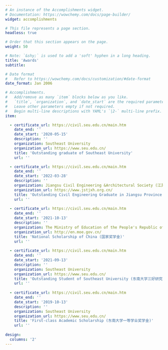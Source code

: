 ```yaml
---
# An instance of the Accomplishments widget.
# Documentation: https://wowchemy.com/docs/page-builder/
widget: accomplishments

# This file represents a page section.
headless: true

# Order that this section appears on the page.
weight: 50

# Note: `&shy;` is used to add a 'soft' hyphen in a long heading.
title: 'Awards'
subtitle:

# Date format
#   Refer to https://wowchemy.com/docs/customization/#date-format
date_format: Jan 2006

# Accomplishments.
#   Add/remove as many `item` blocks below as you like.
#   `title`, `organization`, and `date_start` are the required parameters.
#   Leave other parameters empty if not required.
#   Begin multi-line descriptions with YAML's `|2-` multi-line prefix.
item:

  - certificate_url: https://civil.seu.edu.cn/main.htm
    date_end: ''
    date_start: '2020-05-15'
    description: ''
    organization: Southeast University
    organization_url: https://www.seu.edu.cn/
    title: 'Outstanding graduate of Southeast University'
    url: ''

  - certificate_url: https://civil.seu.edu.cn/main.htm
    date_end: ''
    date_start: '2022-03-28'
    description: ''
    organization: Jiangsu Civil Engineering &Architectural Society (江苏省土木建筑学会)
    organization_url: https://www.jstjxh.org.cn/
    title: 'Outstanding Civil Engineering Graduate in Jiangsu Province (江苏省土木工程学科优秀毕业研究生)'
    url: ''
    
  - certificate_url: https://civil.seu.edu.cn/main.htm
    date_end: ''
    date_start: '2021-10-13'
    description: ''
    organization: The Ministry of Education of the People's Republic of China
    organization_url: http://en.moe.gov.cn/
    title: 'National Scholarship of China (国家奖学金)'
    url: ''
    
  - certificate_url: https://civil.seu.edu.cn/main.htm
    date_end: ''
    date_start: '2021-09-13'
    description: ''
    organization: Southeast University
    organization_url: https://www.seu.edu.cn/
    title: 'Outstanding Student of Southeast University (东南大学三好研究生)'
    url: '' 
    
  - certificate_url: https://civil.seu.edu.cn/main.htm
    date_end: ''
    date_start: '2019-10-13'
    description: ''
    organization: Southeast University
    organization_url: https://www.seu.edu.cn/
    title: 'First-class Academic Scholarship (东南大学一等学业奖学金)'
    url: '' 
    
design:
  columns: '2'
---
```

